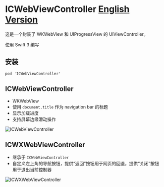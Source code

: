 # ICWebViewController [English Version](https://github.com/interchen/ICWebViewController/blob/master/README.md)

这是一个封装了 WKWebView 和 UIProgressView 的 UIViewController。

使用 Swift 3 编写

## 安装
`pod 'ICWebViewController'`

## ICWebViewController
- WKWebView
- 使用 `document.title` 作为 navigation bar 的标题
- 显示加载进度
- 支持屏幕边缘滑动操作

![ICWebViewController](https://github.com/interchen/ICWebViewController/blob/master/ScreenShots/ICWebViewController.png)

## ICWXWebViewController
- 继承于 `ICWebViewController`
- 自定义左上角的导航按钮，提供“返回”按钮用于网页的回退，提供“关闭”按钮用于退出当前控制器

![ICWXWebViewController](https://github.com/interchen/ICWebViewController/blob/master/ScreenShots/ICWXWebViewController.png)
